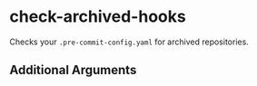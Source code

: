 # check-archived-hooks

Checks your `.pre-commit-config.yaml` for archived repositories.

## Additional Arguments
